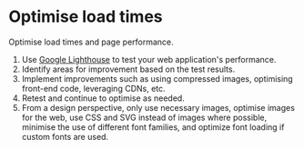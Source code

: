 # Optimise load times

Optimise load times and page performance.

1. Use [Google Lighthouse](https://chrome.google.com/webstore/detail/lighthouse/blipmdconlkpinefehnmjammfjpmpbjk) to test your web application's performance.
2. Identify areas for improvement based on the test results.
3. Implement improvements such as using compressed images, optimising front-end code, leveraging CDNs, etc.
4. Retest and continue to optimise as needed.
5. From a design perspective, only use necessary images, optimise images for the web, use CSS and SVG instead of images where possible, minimise the use of different font families, and optimize font loading if custom fonts are used.
